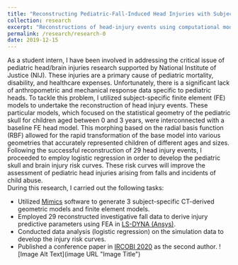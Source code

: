 ```yaml
---
title: "Reconstructing Pediatric-Fall-Induced Head Injuries with Subject-Specific Finite Element Head Models"
collection: research
excerpt: "Reconstructions of head-injury events using computational models<br/><img src='/images/UMTRI.png'>"
permalink: /research/research-0
date: 2019-12-15
---
```


As a student intern, I have been involved in addressing the critical issue of pediatric head/brain injuries research supported by National Institute of Justice (NIJ). These injuries are a primary cause of pediatric mortality, disability, and healthcare expenses. Unfortunately, there is a significant lack of anthropometric and mechanical response data specific to pediatric heads. To tackle this problem, I utilized subject-specific finite element (FE) models to undertake the reconstruction of head injury events. These particular models, which focused on the statistical geometry of the pediatric skull for children aged between 0 and 3 years, were interconnected with a baseline FE head model. This morphing based on the radial basis function (RBF) allowed for the rapid transformation of the base model into various geometries that accurately represented children of different ages and sizes. Following the successful reconstruction of 29 head injury events, I proceeded to employ logistic regression in order to develop the pediatric skull and brain injury risk curves. These risk curves will improve the assessment of pediatric head injuries arising from falls and incidents of child abuse.   
During this research, I carried out the following tasks:  
* Utilized [Mimics](https://www.materialise.com/en/healthcare/mimics-innovation-suite/mimics) software to generate 3 subject-specific CT-derived geometric models and finite element models.
* Employed 29 reconstructed investigative fall data to derive injury predictive parameters using FEA in [LS-DYNA (Ansys)](https://www.ansys.com/products/structures/ansys-ls-dyna).
* Conducted data analysis (logistic regression) on the simulation data to develop the injury risk curves.
* Published a conference paper in [IRCOBI 2020](http://www.ircobi.org/wordpress/downloads/irc20-asia/pdf-files/2046a.pdf) as the second author.
![Image Alt Text](image URL "Image Title")
